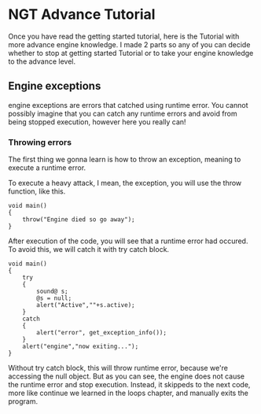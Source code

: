 # NGT Advance Tutorial
Once you have read the getting started tutorial, here is the Tutorial with more advance engine knowledge. I made 2 parts so any of you can decide whether to stop at getting started Tutorial or to take your engine knowledge to the advance level.

## Engine exceptions
engine exceptions are errors that catched using runtime error. You cannot possibly imagine that you can catch any runtime errors and avoid from being stopped execution, however here you really can!

### Throwing errors
The first thing we gonna learn is how to throw an exception, meaning to execute a runtime error.

To execute a heavy attack, I mean, the exception, you will use the throw function, like this.

```NGT copy
void main()
{
	throw("Engine died so go away");
}
```

After execution of the code, you will see that a runtime error had occured. To avoid this, we will catch it with try catch block.

```
void main()
{
	try
	{
		sound@ s;
		@s = null;
		alert("Active",""+s.active);
	}
	catch
	{
		alert("error", get_exception_info());
	}
	alert("engine","now exiting...");
}
```

Without try catch block, this will throw runtime error, because we're accessing the null object. But as you can see, the engine does not cause the runtime error and stop execution. Instead, it skippeds to the next code, more like continue we learned in the loops chapter, and manually exits the program.
